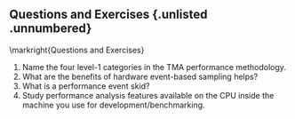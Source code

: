 ## Questions and Exercises {.unlisted .unnumbered}

\markright{Questions and Exercises}

1. Name the four level-1 categories in the TMA performance methodology.
2. What are the benefits of hardware event-based sampling helps?
3. What is a performance event skid?
4. Study performance analysis features available on the CPU inside the machine you use for development/benchmarking.
